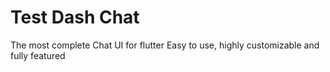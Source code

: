 # Test Dash Chat

The most complete Chat UI for flutter
Easy to use, highly customizable and fully featured
